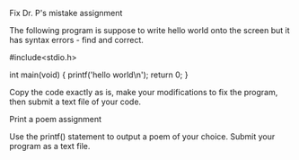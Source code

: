 Fix Dr. P's mistake assignment

The following program is suppose to write hello world onto the screen but it has syntax errors  - find and correct.

#include<stdio.h>

int main(void) 
{
    printf('hello world\n');
    return 0;
}


Copy the code exactly as is, make your modifications to fix the program, then submit a text file of your code.



Print a poem assignment 

Use the printf() statement to output a poem of your choice. Submit your program as a text file. 